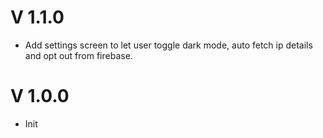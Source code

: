 # V 1.1.0

- Add settings screen to let user toggle dark mode, auto fetch ip details and opt out from firebase.

# V 1.0.0

- Init
